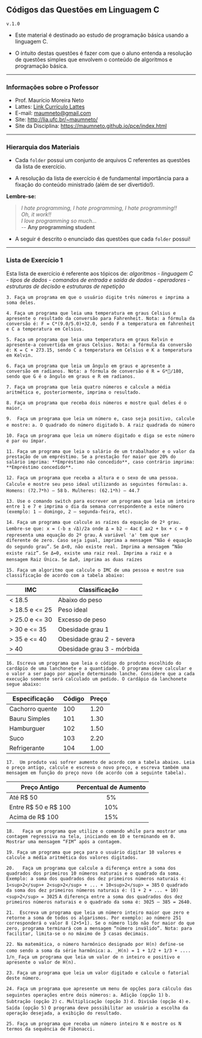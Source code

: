 ## <b>Códigos das Questões em Linguagem C </b>
`v.1.0`

- Este material é destinado ao estudo de programação básica usando a linguagem C. 

- O intuito destas questões é fazer com que o aluno entenda a resolução de questões simples que envolvem o conteúdo de algoritmos e programação básica.

----
### <b>Informações sobre o Professor </b>
- Prof. Maurício Moreira Neto
- Lattes: [Link Currículo Lattes](http://lattes.cnpq.br/7534400645876830)
- E-mail: <maumneto@gmail.com>
- Site: <http://lia.ufc.br/~maumneto/>
- Site da Disciplina: <https://maumneto.github.io/pce/index.html>

----

### <b>Hierarquia dos Materiais </b>
- Cada `folder` possui um conjunto de arquivos C referentes as questões da lista de exercício.

- A resolução da lista de exercício é de fundamental importância para a fixação do conteúdo ministrado (além de ser divertido!). 

<b>Lembre-se: </b> 

><i>I hate programming, I hate programming, I hate programming!!<br>
>Oh, it work!!<br>
>I love programming so much...</i><br>
> -- **Any programming student**

- A seguir é descrito o enunciado das questões que cada `folder` possui!

----
### <b>Lista de Exercício 1</b>
Esta lista de exercício é referente aos tópicos de: _algoritmos_ - _linguagem C_ - _tipos de dados_ - _comandos de entrada e saída de dados_ - _operadores_ - _estruturas de decisão_ e _estruturas de repetição_

`3. Faça um programa em que o usuário digite três números e imprima a soma deles.`
   
`4. Faça um programa que leia uma temperatura em graus Celsius e apresente o resultado da conversão para Fahrenheit. Nota: a fórmula da conversão é: F = C*(9.0/5.0)+32.0, sendo F a temperatura em fahrenheit e C a temperatura em Celsius.`
   
`5. Faça um programa que leia uma temperatura em graus Kelvin e apresente-a convertida em graus Celsius. Nota: a fórmula da conversão é: K = C + 273.15, sendo C a temperatura em Celsius e K a temperatura em Kelvin.`
   
`6. Faça um programa que leia um ângulo em graus e apresente a conversão em radianos. Nota: a fórmula de conversão é R = G*/180, sendo que G é o ângulo em graus e R em radianos.`
   
`7. Faça um programa que leia quatro números e calcule a média aritmética e, posteriormente, imprima o resultado.`
   
`8. Faça um programa que receba dois números e mostre qual deles é o maior.`
   
`9.  Faça um programa que leia um número e, caso seja positivo, calcule e mostre:`
`a.	O quadrado do número digitado`
`b.	A raiz quadrada do número`

`10. Faça um programa que leia um número digitado e diga se este número é par ou ímpar.`
    
`11. Faça um programa que leia o salário de um trabalhador e o valor da prestação de um empréstimo. Se a prestação for maior que 20% do salário imprima: **Empréstimo não concedido**, caso contrário imprima: **Empréstimo concedido**.`
    
`12. Faça um programa que receba a altura e o sexo de uma pessoa. Calcule e mostre seu peso ideal utilizando as seguintes fórmulas:`
`a. Homens: (72.7*h) – 58`
`b. Mulheres: (62.1*h) – 44.7`

`13. Use o comando switch para escrever um programa que leia um inteiro entre 1 e 7 e imprima o dia da semana correspondente a este número (exemplo: 1 – domingo, 2 – segunda-feira, etc).`

`14. Faça um programa que calcule as raízes da equação de 2º grau. Lembre-se que: x = (-b ± √Δ)/2a onde Δ = b2 – 4ac`
`E ax2 + bx + c = 0 representa uma equação do 2º grau.`
`A variável 'a' tem que ser diferente de zero. Caso seja igual, imprima a mensagem “Não é equação do segundo grau”.`
    `Se Δ<0, não existe real. Imprima a mensagem “Não existe raiz”.`
    `Se Δ=0, existe uma raiz real. Imprima a raiz e a mensagem Raiz Única.`
    `Se Δ≥0, imprima as duas raízes`

`15. Faça um algoritmo que calcule o IMC de uma pessoa e mostre sua classificação de acordo com a tabela abaixo:`
    

**IMC**         |  **Classificação**
--------------- | ------------------
< 18.5          | Abaixo do peso
\> 18.5 e <= 25 | Peso ideal
\> 25.0 e <= 30 | Excesso de peso
\> 30 e <= 35   | Obesidade grau 1
\> 35 e <= 40   | Obesidade grau 2 -  severa
\> 40           | Obesidade grau 3 -  mórbida


`16. Escreva um programa que leia o código do produto escolhido do cardápio de uma lanchonete e a quantidade. O programa deve calcular e o valor a ser pago por aquele determinado lanche. Considere que a cada execução somente será calculado um pedido. O cardápio da lanchonete segue abaixo:`

**Especificação**         |  **Código**  |  **Preço** 
---------------------     | ------------ |  ---------------
Cachorro quente           |     100      |  1.20
Bauru Simples             |     101      |  1.30
Hamburguer                |     102      |  1.50
Suco                      |     103      |  2.20
Refrigerante              |     104      |  1.00


`17.  Um produto vai sofrer aumento de acordo com a tabela abaixo. Leia o preço antigo, calcule e escreva o novo preço, e escreva também uma mensagem em função do preço novo (de acordo com a seguinte tabela).`

**Preço Antigo**        |  **Percentual de Aumento**
---------------         | :------------------:
Até R$ 50               |       5%
Entre R$ 50 e R$ 100    |       10%
Acima de R$ 100         |       15%


`18.   Faça um programa que utilize o comando while para mostrar uma contagem regressiva na tela, iniciando em 10 e terminando em 0. Mostrar uma mensagem “FIM” após a contagem.`

`19. Faça um programa que peça para o usuário digitar 10 valores e calcule a média aritmética dos valores digitados.` 


`20.   Faça um programa que calcule a diferença entre a soma dos quadrados dos primeiros 10 números naturais e o quadrado da soma. `
`Exemplo: a soma dos quadrados dos dez primeiros números naturais é: 1<sup>2</sup>+ 2<sup>2</sup> + ... + 10<sup>2</sup> = 385`
`O quadrado da soma dos dez primeiros números naturais é: (1 + 2 + ... + 10)<sup>2</sup> = 3025`
`A diferença entre a soma dos quadrados dos dez primeiros números naturais e o quadrado da soma é: 3025 – 385 = 2640.`

`21.  Escreva um programa que leia um número inteiro maior que zero e retorne a soma de todos os algarismos. Por exemplo: ao número 251 corresponderá o valor 8 (2+5+1). Se o número lido não for maior do que zero, programa terminará com a mensagem “número inválido”. Nota: para facilitar, limita-se o no máximo de 3 casas decimais.`

`22. Na matemática, o número harmônico designado por H(n) define-se como sendo a soma da série harmônica:`
    `a. _H(n) = 1 + 1/2 + 1/3 + .... 1/n_`
`Faça um programa que leia um valor de n inteiro e positivo e apresente o valor de H(n).`

`23. Faça um programa que leia um valor digitado e calcule o fatorial deste número.`

`24. Faça um programa que apresente um menu de opções para cálculo das seguintes operações entre dois números:`
    `a.	Adição (opção 1)`
    `b.	Subtração (opção 2)`
    `c.	Multiplicação (opção 3)`
    `d.	Divisão (opção 4)`
    `e.	Saída (opção 5)`
`O programa deve possibilitar ao usuário a escolha da operação desejada, a exibição do resultado.`

`25. Faça um programa que receba um número inteiro N e mostre os N termos da sequência de Fibonacci.`